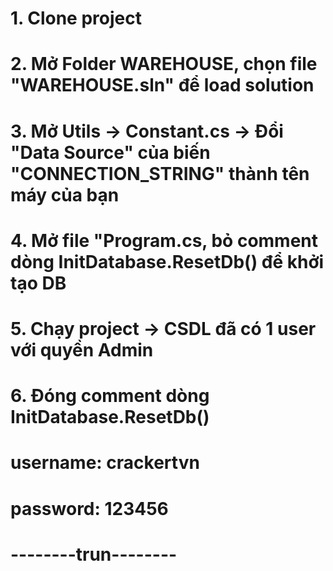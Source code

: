 # 1. Clone project
# 2. Mở Folder WAREHOUSE, chọn file "WAREHOUSE.sln" để load solution
# 3. Mở Utils -> Constant.cs -> Đổi "Data Source" của biến "CONNECTION_STRING" thành tên máy của bạn
# 4. Mở file "Program.cs, bỏ comment dòng InitDatabase.ResetDb() để khởi tạo DB
# 5. Chạy project -> CSDL đã có 1 user với quyền Admin
# 6. Đóng comment dòng InitDatabase.ResetDb()
# username: crackertvn
# password: 123456






# --------trun--------
